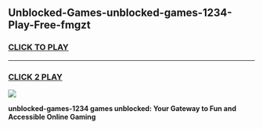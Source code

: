
## Unblocked-Games-unblocked-games-1234-Play-Free-fmgzt
<h3>
<a href="https://premium76.site?title=unblocked-games-1234&ref=10A">CLICK TO PLAY</a></h3>
<hr>

<h3>
<a href="https://premium76.site?title=unblocked-games-1234&ref=10A">CLICK 2 PLAY</a>
  
</h3>

<a href="https://premium76.site?title=unblocked-games-1234&ref=10A"><img src="https://clearcache.store/games.png"></a>


**unblocked-games-1234 games unblocked: Your Gateway to Fun and Accessible Online Gaming**
